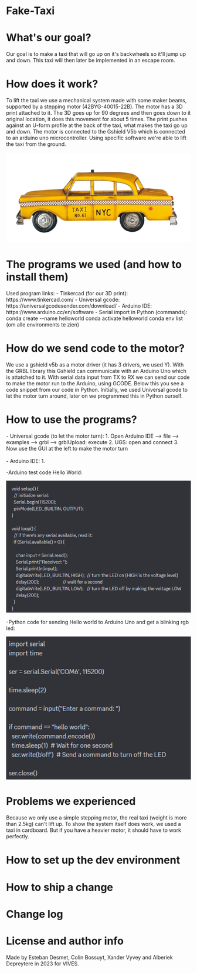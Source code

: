 # Fake-Taxi 

<h1>What's our goal?</h1>
Our goal is to make a taxi that will go up on it's backwheels so it'll jump up and down. This taxi will then later be implemented in an escape room.

<h1>How does it work?</h1>
To lift the taxi we use a mechanical system made with some maker beams, supported by a stepping motor (42BYG-40015-22B). The motor has a 3D print attached to it. The 3D goes up for 90 degrees and then goes down to it original location, it does this movement for about 5 times. The print pushes against an U-form profile at the back of the taxi, what makes the taxi go up and down. The motor is connected to the Gshield V5b which is connected to an arduino uno microcontroller. Using specific software we're able to lift the taxi from the ground.
<br></br>
<img src="./fotoTaxi.png" alt="taxifoto" width=600px>


<h1>The programs we used (and how to install them)</h1>
Used program links:
- Tinkercad (for our 3D print): https://www.tinkercad.com/ 
- Universal gcode: https://universalgcodesender.com/download/ 
- Arduino IDE: https://www.arduino.cc/en/software 
- Serial import in Python (commands): 
conda create --name helloworld 
conda activate helloworld 
conda env list (om alle environments te zien)

<h1>How do we send code to the motor?</h1>
We use a gshield v5b as a motor driver (it has 3 drivers, we used Y). With the GRBL library this Gshield can communicate with an Arduino Uno which is attatched to it.
With serial data input from TX to RX we can send our code to make the motor run to the Arduino, using GCODE. Below this you see a code snippet from our code in Python.
Initially, we used Universal gcode to let the motor turn around, later on we programmed this in Python ourself.


<h1>How to use the programs?</h1>
- Universal gcode (to let the motor turn): 
1. Open Arduino IDE --> file --> examples --> grbl --> grblUpload: execute
2. UGS: open and connect
3. Now use the GUI at the left to make the motor turn
<br></br>
- Arduino IDE: 
1. 


<p>-Arduino test code Hello World:</p>
<img src= "./codeArduino.PNG" alt="code" width=600px>

<p>-Python code for sending Hello world to Arduino Uno and get a blinking rgb led:</p>
<img src= "./codePython.PNG" alt="code" width=600px>

<h1>Problems we experienced</h1>
Because we only use a simple stepping motor, the real taxi (weight is more than 2.5kg) can't lift up. To show the system itself does work, we used a taxi in cardboard. But if you have a heavier motor, it should have to work perfectly.

<h1>How to set up the dev environment</h1>

<h1>How to ship a change</h1>

<h1>Change log</h1>

<h1>License and author info</h1>
Made by Esteban Desmet, Colin Bossuyt, Xander Vyvey and Alberiek Depreytere in 2023 for VIVES.